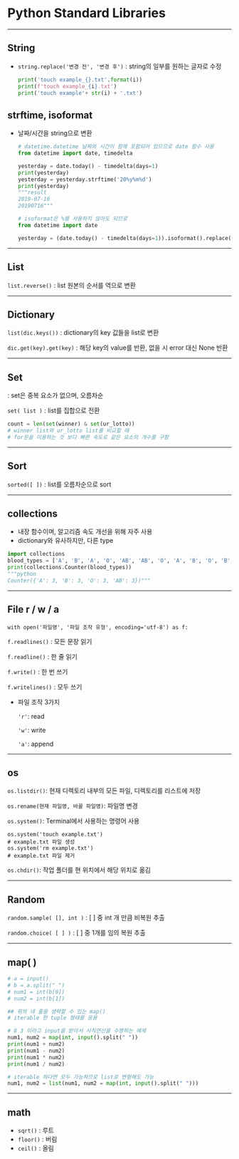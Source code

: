 # Python Standard Libraries

---

## String

- `string.replace('변경 전', '변경 후')` : string의 일부를 원하는 글자로 수정

  ```python
  print('touch example_{}.txt'.format(i))
  print(f'touch example_{i}.txt')
  print('touch example'+ str(i) + '.txt')
  ```

## strftime, isoformat

- 날짜/시간을 string으로 변환

  ```python
  # datetime.datetime 날짜와 시간이 함께 포함되어 있으므로 date 함수 사용
  from datetime import date, timedelta
  
  yesterday = date.today() - timedelta(days=1)
  print(yesterday)
  yesterday = yesterday.strftime('20%y%m%d')
  print(yesterday)
  """result
  2019-07-16
  20190716"""
  ```

  ```python
  # isoformat은 %를 사용하지 않아도 되므로
  from datetime import date
  
  yesterday = (date.today() - timedelta(days=1)).isoformat().replace('-', '')
  ```

  

---

## List

`list.reverse()` : list 원본의 순서를 역으로 변환

---

## Dictionary

`list(dic.keys())` : dictionary의 key 값들을 list로 변환

`dic.get(key).get(key)` : 해당 key의 value를 반환, 없을 시 error 대신 None 반환

---

## Set

: set은 중복 요소가 없으며, 오름차순

`set( list )` : list를 집합으로 전환

```python
count = len(set(winner) & set(ur_lotto))
# winner list와 ur_lotto list를 비교할 때
# for문을 이용하는 것 보다 빠른 속도로 같은 요소의 개수를 구함
```

---

## Sort

`sorted([ ])` : list를 오름차순으로 sort

---

## collections

- 내장 함수이며, 알고리즘 속도 개선을 위해 자주 사용
- dictionary와 유사하지만, 다른 type

```python
import collections
blood_types = ['A', 'B', 'A', 'O', 'AB', 'AB', 'O', 'A', 'B', 'O', 'B', 'AB']
print(collections.Counter(blood_types))
"""python
Counter({'A': 3, 'B': 3, 'O': 3, 'AB': 3})"""
```

------

## File r / w / a

`with open('파일명', '파일 조작 유형', encoding='utf-8') as f:`

`f.readlines()` : 모든 문장 읽기

`f.readline()` : 한 줄 읽기

`f.write()` : 한 번 쓰기

`f.writelines()` : 모두 쓰기

- 파일 조작 3가지

  `'r'`: read

  `'w'`: write

  `'a'`: append

---

## os

`os.listdir()`: 현재 디렉토리 내부의 모든 파일, 디렉토리를 리스트에 저장

`os.rename(현재 파일명, 바꿀 파일명)`: 파일명 변경

`os.system()`: Terminal에서 사용하는 명령어 사용

```shell
os.system('touch example.txt')
# example.txt 파일 생성
os.system('rm example.txt')
# example.txt 파일 제거
```

`os.chdir()`: 작업 폴더를 현 위치에서 해당 위치로 옮김

---

## Random

`random.sample( [], int )` : [ ] 중 int 개 만큼 비복원 추출

`random.choice( [ ] )` : [ ] 중 1개를 임의 복원 추출

---

## map( )

```python
# a = input()
# b = a.split(" ")
# num1 = int(b[0])
# num2 = int(b[1])

## 위의 네 줄을 생략할 수 있는 map()
# iterable 한 tuple 형태를 응용

# 8 3 이라고 input을 받아서 사칙연산을 수행하는 예제
num1, num2 = map(int, input().split(" "))
print(num1 + num2)
print(num1 - num2)
print(num1 * num2)
print(num1 / num2)

# iterable 하다면 모두 가능하므로 list로 변형해도 가능
num1, num2 = list(num1, num2 = map(int, input().split(" ")))
```

---

## math

- `sqrt()` : 루트
- `floor()` : 버림
- `ceil()` : 올림